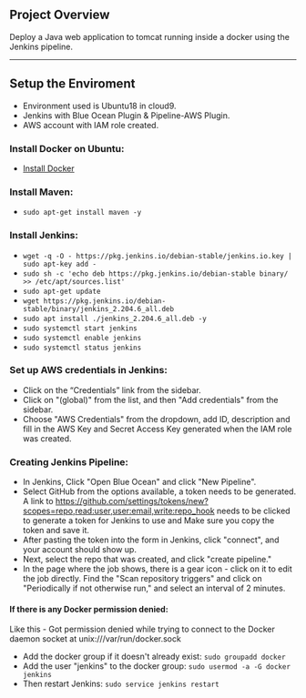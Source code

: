 ## Project Overview

Deploy a Java web application to tomcat running inside a docker using the Jenkins pipeline. 

---

## Setup the Enviroment

* Environment used is Ubuntu18 in cloud9.
* Jenkins with Blue Ocean Plugin & Pipeline-AWS Plugin.
* AWS account with IAM role created.

### Install Docker on Ubuntu:

* [Install Docker](https://docs.docker.com/engine/install/ubuntu/) 

### Install Maven:

* `sudo apt-get install maven -y`

### Install Jenkins:

* `wget -q -O - https://pkg.jenkins.io/debian-stable/jenkins.io.key | sudo apt-key add -`
* `sudo sh -c 'echo deb https://pkg.jenkins.io/debian-stable binary/ >> /etc/apt/sources.list'`
* `sudo apt-get update`
* `wget https://pkg.jenkins.io/debian-stable/binary/jenkins_2.204.6_all.deb`
* `sudo apt install ./jenkins_2.204.6_all.deb -y`
* `sudo systemctl start jenkins`
* `sudo systemctl enable jenkins`
* `sudo systemctl status jenkins`

### Set up AWS credentials in Jenkins:

* Click on the “Credentials” link from the sidebar.
* Click on "(global)" from the list, and then "Add credentials" from the sidebar.
* Choose "AWS Credentials" from the dropdown, add ID, description and fill in the AWS Key and Secret Access Key generated when the IAM role was created.

### Creating Jenkins Pipeline:

* In Jenkins, Click "Open Blue Ocean" and click "New Pipeline".
* Select GitHub from the options available, a token needs to be generated. A link to https://github.com/settings/tokens/new?scopes=repo,read:user,user:email,write:repo_hook needs to be clicked to generate a token for Jenkins to use and Make sure you copy the token and save it.
* After pasting the token into the form in Jenkins, click "connect", and your account should show up.
* Next, select the repo that was created, and click "create pipeline."
* In the page where the job shows, there is a gear icon - click on it to edit the job directly. Find the "Scan repository triggers" and click on "Periodically if not otherwise run," and select an interval of 2 minutes.

#### If there is any Docker permission denied:
Like this - Got permission denied while trying to connect to the Docker daemon socket at unix:///var/run/docker.sock
* Add the docker group if it doesn't already exist: `sudo groupadd docker`
* Add the user "jenkins" to the docker group: `sudo usermod -a -G docker jenkins`
* Then restart Jenkins: `sudo service jenkins restart`
